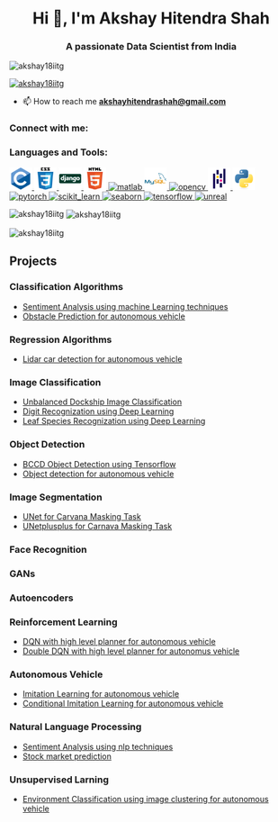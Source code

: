<h1 align="center">Hi 👋, I'm Akshay Hitendra Shah</h1>
<h3 align="center">A passionate Data Scientist from India</h3>

<p align="left"> <img src="https://komarev.com/ghpvc/?username=akshay18iitg&label=Profile%20views&color=0e75b6&style=flat" alt="akshay18iitg" /> </p>

<p align="left"> <a href="https://github.com/ryo-ma/github-profile-trophy"><img src="https://github-profile-trophy.vercel.app/?username=akshay18iitg" alt="akshay18iitg" /></a> </p>

- 📫 How to reach me **akshayhitendrashah@gmail.com**

<h3 align="left">Connect with me:</h3>
<p align="left">
</p>

<h3 align="left">Languages and Tools:</h3>
<p align="left"> <a href="https://www.cprogramming.com/" target="_blank" rel="noreferrer"> <img src="https://raw.githubusercontent.com/devicons/devicon/master/icons/c/c-original.svg" alt="c" width="40" height="40"/> </a> <a href="https://www.w3schools.com/css/" target="_blank" rel="noreferrer"> <img src="https://raw.githubusercontent.com/devicons/devicon/master/icons/css3/css3-original-wordmark.svg" alt="css3" width="40" height="40"/> </a> <a href="https://www.djangoproject.com/" target="_blank" rel="noreferrer"> <img src="https://raw.githubusercontent.com/devicons/devicon/master/icons/django/django-original.svg" alt="django" width="40" height="40"/> </a> <a href="https://www.w3.org/html/" target="_blank" rel="noreferrer"> <img src="https://raw.githubusercontent.com/devicons/devicon/master/icons/html5/html5-original-wordmark.svg" alt="html5" width="40" height="40"/> </a> <a href="https://www.mathworks.com/" target="_blank" rel="noreferrer"> <img src="https://upload.wikimedia.org/wikipedia/commons/2/21/Matlab_Logo.png" alt="matlab" width="40" height="40"/> </a> <a href="https://www.mysql.com/" target="_blank" rel="noreferrer"> <img src="https://raw.githubusercontent.com/devicons/devicon/master/icons/mysql/mysql-original-wordmark.svg" alt="mysql" width="40" height="40"/> </a> <a href="https://opencv.org/" target="_blank" rel="noreferrer"> <img src="https://www.vectorlogo.zone/logos/opencv/opencv-icon.svg" alt="opencv" width="40" height="40"/> </a> <a href="https://pandas.pydata.org/" target="_blank" rel="noreferrer"> <img src="https://raw.githubusercontent.com/devicons/devicon/2ae2a900d2f041da66e950e4d48052658d850630/icons/pandas/pandas-original.svg" alt="pandas" width="40" height="40"/> </a> <a href="https://www.python.org" target="_blank" rel="noreferrer"> <img src="https://raw.githubusercontent.com/devicons/devicon/master/icons/python/python-original.svg" alt="python" width="40" height="40"/> </a> <a href="https://pytorch.org/" target="_blank" rel="noreferrer"> <img src="https://www.vectorlogo.zone/logos/pytorch/pytorch-icon.svg" alt="pytorch" width="40" height="40"/> </a> <a href="https://scikit-learn.org/" target="_blank" rel="noreferrer"> <img src="https://upload.wikimedia.org/wikipedia/commons/0/05/Scikit_learn_logo_small.svg" alt="scikit_learn" width="40" height="40"/> </a> <a href="https://seaborn.pydata.org/" target="_blank" rel="noreferrer"> <img src="https://seaborn.pydata.org/_images/logo-mark-lightbg.svg" alt="seaborn" width="40" height="40"/> </a> <a href="https://www.tensorflow.org" target="_blank" rel="noreferrer"> <img src="https://www.vectorlogo.zone/logos/tensorflow/tensorflow-icon.svg" alt="tensorflow" width="40" height="40"/> </a> <a href="https://unrealengine.com/" target="_blank" rel="noreferrer"> <img src="https://raw.githubusercontent.com/kenangundogan/fontisto/036b7eca71aab1bef8e6a0518f7329f13ed62f6b/icons/svg/brand/unreal-engine.svg" alt="unreal" width="40" height="40"/> </a> </p>

<p><img align="left" src="https://github-readme-stats.vercel.app/api/top-langs?username=akshay18iitg&show_icons=true&locale=en&layout=compact" alt="akshay18iitg" /></p>

<p>&nbsp;<img align="center" src="https://github-readme-stats.vercel.app/api?username=akshay18iitg&show_icons=true&locale=en" alt="akshay18iitg" /></p>

<p><img align="center" src="https://github-readme-streak-stats.herokuapp.com/?user=akshay18iitg&" alt="akshay18iitg" /></p>

<h2 align="left">Projects</h2>

<h3 align='left'>Classification Algorithms</h3> 

- <a href = 'https://github.com/akshay18iitg/Sentiment-Analysis-on-Twitter-Comments/tree/main/ml%20techniques'>Sentiment Analysis using machine Learning techniques</a>
- <a href = '#'>Obstacle Prediction for autonomous vehicle</a>
<h3 align='left'>Regression Algorithms</h3>

- <a href = '#'>Lidar car detection for autonomous vehicle</a>
<h3 align='left'>Image Classification</h3>

- <a href = 'https://github.com/akshay18iitg/Competition-Notebooks/blob/main/dphi_data_sprint_65_%233.py'>Unbalanced Dockship Image Classification</a>
- <a href = 'https://github.com/akshay18iitg/Digit-Recognization-using-Deep-Learning-Techniques'>Digit Recognization using Deep Learning</a>
- <a href = 'https://github.com/akshay18iitg/Leaf-Species-Recognization'>Leaf Species Recognization using Deep Learning</a>
<h3 align='left'>Object Detection</h3>

- <a href = 'https://github.com/akshay18iitg/Object-Detection-on-BCCD-Dataset'>BCCD Object Detection using Tensorflow</a>
- <a href = '#'>Object detection for autonomous vehicle</a>

<h3 align='left'>Image Segmentation</h3>

- <a href = '#'>UNet for Carvana Masking Task</a>
- <a href = '#'>UNetplusplus for Carnava Masking Task</a>
<h3 align='left'>Face Recognition</h3>
<h3 align='left'>GANs</h3>
<h3 align='left'>Autoencoders</h3>
<h3 align='left'>Reinforcement Learning</h3>

- <a href = '#'>DQN with high level planner for autonomous vehicle</a>
- <a href = '#'>Double DQN with high level planner for autonomus vehicle</a>

<h3 align='left'>Autonomous Vehicle</h3>

- <a href = '#'>Imitation Learning for autonomous vehicle</a>
- <a href = '#'>Conditional Imitation Learning for autonomous vehicle</a>

<h3 align='left'>Natural Language Processing</h3>

- <a href = 'https://github.com/akshay18iitg/Sentiment-Analysis-on-Twitter-Comments/tree/main/nlp%20dataset'>Sentiment Analysis using nlp techniques</a>
- <a href = 'https://github.com/akshay18iitg/Stock-Market-Prediction-for-5-Indian-Companies'>Stock market prediction</a>

<h3 align='left'>Unsupervised Larning</h3>

- <a href = '#'>Environment Classification using image clustering for autonomous vehicle</a>
